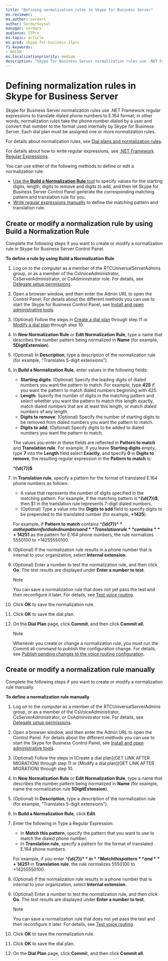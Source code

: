 ```yaml
---
title: "Defining normalization rules in Skype for Business Server"
ms.reviewer: 
ms.author: serdars
author: SerdarSoysal
manager: serdars
audience: ITPro
ms.topic: article
ms.prod: skype-for-business-itpro
f1.keywords:
- NOCSH
ms.localizationpriority: medium
description: "Skype for Business Server normalization rules use .NET Framework regular expressions to translate dialed phone numbers to E.164 format; in other words, normalization rules take the phone number dialed by a user and convert that number to the format used internally by Skype for Business Server. Each dial plan must be assigned one or more normalization rules."
---
```


# Defining normalization rules in Skype for Business Server

Skype for Business Server normalization rules use .NET Framework regular expressions to translate dialed phone numbers to E.164 format; in other words, normalization rules take the phone number dialed by a user and convert that number to the format used internally by Skype for Business Server. Each dial plan must be assigned one or more normalization rules.

For details about normalization rules, see [Dial plans and normalization rules](/previous-versions/office/lync-server-2013/lync-server-2013-dial-plans-and-normalization-rules).

For details about how to write regular expressions, see [.NET Framework Regular Expressions](/dotnet/standard/base-types/regular-expressions).

You can use either of the following methods to define or edit a normalization rule:
- [Use the **Build a Normalization Rule** tool](#create-or-modify-a-normalization-rule-by-using-build-a-normalization-rule) to specify values for the starting digits, length, digits to remove and digits to add, and then let Skype for Business Server Control Panel generate the corresponding matching pattern and translation rule for you.
- [Write regular expressions manually](#create-or-modify-a-normalization-rule-manually) to define the matching pattern and translation rule. 

## Create or modify a normalization rule by using Build a Normalization Rule

Complete the following steps if you want to create or modify a normalization rule in Skype for Business Server Control Panel. 

**To define a rule by using Build a Normalization Rule**

1. Log on to the computer as a member of the RTCUniversalServerAdmins group, or as a member of the CsVoiceAdministrator, CsServerAdministrator, or CsAdministrator role. For details, see [Delegate setup permissions](/previous-versions/office/lync-server-2013/lync-server-2013-delegate-setup-permissions).
2. Open a browser window, and then enter the Admin URL to open the Control Panel. For details about the different methods you can use to start the Skype for Business Control Panel, see [Install and open administrative tools](../../management-tools/install-and-open-administrative-tools.md).
3. (Optional) Follow the steps in [Create a dial plan](../../deploy/deploy-enterprise-voice/dial-plans.md#to-create-a-dial-plan) through step 11 or [Modify a dial plan](../../deploy/deploy-enterprise-voice/dial-plans.md#to-modify-a-dial-plan) through step 10. 
4. In **New Normalization Rule** or **Edit Normalization Rule**, type a name that describes the number pattern being normalized in **Name** (for example, **5DigitExtension**).
5. (Optional) In **Description**, type a description of the normalization rule (for example, "Translates 5-digit extensions").
6. In **Build a Normalization Rule**, enter values in the following fields:
    - **Starting digits**:   (Optional) Specify the leading digits of dialed numbers you want the pattern to match. For example, type **425** if you want the pattern to match dialed numbers beginning with 425.
    - **Length**:   Specify the number of digits in the matching pattern and select whether you want the pattern to match this length exactly, match dialed numbers that are at least this length, or match dialed numbers of any length.
    - **Digits to remove**:   (Optional) Specify the number of starting digits to be removed from dialed numbers you want the pattern to match.
    - **Digits to add**:   (Optional) Specify digits to be added to dialed numbers you want the pattern to match.
    
    The values you enter in these fields are reflected in **Pattern to match** and **Translation rule**. For example, if you leave **Starting digits** empty, type **7** into the **Length** field select **Exactly**, and specify **0** in **Digits to remove**, the resulting regular expression in the **Pattern to match** is:

    **^(\d{7})$**

7. In **Translation rule**, specify a pattern for the format of translated E.164 phone numbers as follows:
    - A value that represents the number of digits specified in the matching pattern. For example, if the matching pattern is **^(\d{7})$**, then $1 in the translation rule represents 7-digit dialed numbers.
    - (Optional) Type a value into the **Digits to add** field to specify digits to be prepended to the translated number (for example, **+1425**).
    
    For example, if **Pattern to match** contains **^(\d{7})$** as the pattern for dialed numbers and **Translation rule** contains **+1425$1** as the pattern for E.164 phone numbers, the rule normalizes 5550100 to +14255550100.

8. (Optional) If the normalization rule results in a phone number that is internal to your organization, select **Internal extension**.
9. (Optional) Enter a number to test the normalization rule, and then click **Go**. The test results are displayed under **Enter a number to test**.
    > [!Note] 
    > You can save a normalization rule that does not yet pass the test and then reconfigure it later. For details, see [Test voice routing](/previous-versions/office/lync-server-2013/lync-server-2013-test-voice-routing). 

10. Click **OK** to save the normalization rule.
11. Click **OK** to save the dial plan.
12. On the **Dial Plan** page, click **Commit**, and then click **Commit all**. 
    > [!Note]
    > Whenever you create or change a normalization rule, you must run the Commit all command to publish the configuration change. For details, see [Publish pending changes to the voice routing configuration](/previous-versions/office/lync-server-2013/lync-server-2013-publish-pending-changes-to-the-voice-routing-configuration). 

## Create or modify a normalization rule manually

Complete the following steps if you want to create or modify a normalization rule manually.

**To define a normalization rule manually**

1. Log on to the computer as a member of the RTCUniversalServerAdmins group, or as a member of the CsVoiceAdministrator, CsServerAdministrator, or CsAdministrator role. For details, see [Delegate setup permissions](/previous-versions/office/lync-server-2013/lync-server-2013-delegate-setup-permissions).
2. Open a browser window, and then enter the Admin URL to open the Control Panel. For details about the different methods you can use to start the Skype for Business Control Panel, see [Install and open administrative tools](../../management-tools/install-and-open-administrative-tools.md).
3. (Optional) Follow the steps in [Create a dial plan](GET LINK AFTER MIGRATION) through step 11 or [Modify a dial plan](GET LINK AFTER MIGRATION) through step 10.  
4. In **New Normalization Rule** or **Edit Normalization Rule**, type a name that describes the number pattern being normalized in **Name** (for example, name the normalization rule **5DigitExtension**).
5. (Optional) In **Description**, type a description of the normalization rule (for example, "Translates 5-digit extensions").
6. In **Build a Normalization Rule**, click **Edit**.
7. Enter the following in Type a Regular Expression:
    - In **Match this pattern**, specify the pattern that you want to use to match the dialed phone number.
    - In **Translation rule**, specify a pattern for the format of translated E.164 phone numbers.

    For example, if you enter **^(\d{7})$** in **Match this pattern** and **+1425$1** in **Translation rule**, the rule normalizes 5550100 to +14255550100.

8. (Optional) If the normalization rule results in a phone number that is internal to your organization, select **Internal extension**.
9. (Optional) Enter a number to test the normalization rule, and then click **Go**. The test results are displayed under **Enter a number to test**.

    > [!Note]
    > You can save a normalization rule that does not yet pass the test and then reconfigure it later. For details, see [Test voice routing](/previous-versions/office/lync-server-2013/lync-server-2013-test-voice-routing). 

10. Click **OK** to save the normalization rule.
11. Click **OK** to save the dial plan.
12. On the **Dial Plan** page, click **Commi**t, and then click **Commit all**.